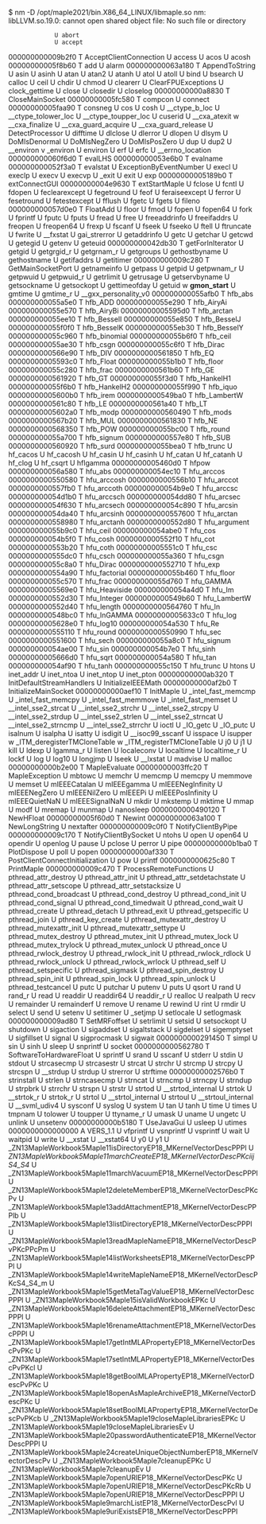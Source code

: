  $ nm -D /opt/maple2021/bin.X86_64_LINUX/libmaple.so
nm: libLLVM.so.19.0: cannot open shared object file: No such file or directory


                 U abort
                 U accept
000000000009b2f0 T AcceptClientConnection
                 U access
                 U acos
                 U acosh
00000000005f8b60 T add
                 U alarm
000000000063a180 T AppendToString
                 U asin
                 U asinh
                 U atan
                 U atan2
                 U atanh
                 U atol
                 U atoll
                 U bind
                 U bsearch
                 U calloc
                 U ceil
                 U chdir
                 U chmod
                 U clearerr
                 U ClearFPUExceptions
                 U clock_gettime
                 U close
                 U closedir
                 U closelog
00000000000a8830 T CloseMainSocket
00000000005fc580 T compcon
                 U connect
00000000005faa90 T consneg
                 U cos
                 U cosh
                 U __ctype_b_loc
                 U __ctype_tolower_loc
                 U __ctype_toupper_loc
                 U cuserid
                 U __cxa_atexit
                 w __cxa_finalize
                 U __cxa_guard_acquire
                 U __cxa_guard_release
                 U DetectProcessor
                 U difftime
                 U dlclose
                 U dlerror
                 U dlopen
                 U dlsym
                 U DoMIsDenormal
                 U DoMIsNegZero
                 U DoMIsPosZero
                 U dup
                 U dup2
                 U __environ
                 v _environ
                 U environ
                 U erf
                 U erfc
                 U __errno_location
000000000060f6d0 T evalLHS
000000000053e6b0 T evalname
000000000052f3a0 T evalstat
                 U ExceptionByEventNumber
                 U execl
                 U execlp
                 U execv
                 U execvp
                 U _exit
                 U exit
                 U exp
00000000005189b0 T extConnectGUI
00000000004e9630 T extStartMaple
                 U fclose
                 U fcntl
                 U fdopen
                 U feclearexcept
                 U fegetround
                 U feof
                 U feraiseexcept
                 U ferror
                 U fesetround
                 U fetestexcept
                 U fflush
                 U fgetc
                 U fgets
                 U fileno
000000000057d0e0 T FloatAdd
                 U floor
                 U fmod
                 U fopen
                 U fopen64
                 U fork
                 U fprintf
                 U fputc
                 U fputs
                 U fread
                 U free
                 U freeaddrinfo
                 U freeifaddrs
                 U freopen
                 U freopen64
                 U frexp
                 U fscanf
                 U fseek
                 U fseeko
                 U ftell
                 U ftruncate
                 U fwrite
                 U __fxstat
                 U gai_strerror
                 U getaddrinfo
                 U getc
                 U getchar
                 U getcwd
                 U getegid
                 U getenv
                 U geteuid
000000000042db30 T getForInIterator
                 U getgid
                 U getgrgid_r
                 U getgrnam_r
                 U getgroups
                 U gethostbyname
                 U gethostname
                 U getifaddrs
                 U getitimer
000000000009c280 T GetMainSocketPort
                 U getnameinfo
                 U getpass
                 U getpid
                 U getpwnam_r
                 U getpwuid
                 U getpwuid_r
                 U getrlimit
                 U getrusage
                 U getservbyname
                 U getsockname
                 U getsockopt
                 U gettimeofday
                 U getuid
                 w __gmon_start__
                 U gmtime
                 U gmtime_r
                 U __gxx_personality_v0
000000000055afb0 T hfb_abs
000000000055a5e0 T hfb_ADD
000000000055e290 T hfb_AiryAi
000000000055e570 T hfb_AiryBi
00000000005595d0 T hfb_arctan
000000000055ee10 T hfb_BesselI
000000000055e850 T hfb_BesselJ
000000000055f0f0 T hfb_BesselK
000000000055eb30 T hfb_BesselY
000000000055c960 T hfb_binomial
000000000055b6f0 T hfb_ceil
000000000055ae30 T hfb_csgn
000000000055c6f0 T hfb_Dirac
0000000000566e90 T hfb_DIV
0000000000561850 T hfb_EQ
00000000005593c0 T hfb_Float
000000000055b1b0 T hfb_floor
000000000055c280 T hfb_frac
0000000000561b60 T hfb_GE
0000000000561920 T hfb_GT
000000000055f3d0 T hfb_HankelH1
000000000055f6b0 T hfb_HankelH2
000000000055f990 T hfb_iquo
00000000005600b0 T hfb_irem
0000000000549ba0 T hfb_LambertW
0000000000561c80 T hfb_LE
0000000000561a40 T hfb_LT
00000000005602a0 T hfb_modp
0000000000560490 T hfb_mods
0000000000567b20 T hfb_MUL
0000000000561830 T hfb_NE
0000000000568350 T hfb_POW
000000000055bc00 T hfb_round
000000000055a700 T hfb_signum
0000000000557e80 T hfb_SUB
0000000000560920 T hfb_surd
000000000055bea0 T hfb_trunc
                 U hf_cacos
                 U hf_cacosh
                 U hf_casin
                 U hf_casinh
                 U hf_catan
                 U hf_catanh
                 U hf_clog
                 U hf_csqrt
                 U hflgamma
00000000005460d0 T hfpow
000000000056a580 T hfu_abs
000000000054ec10 T hfu_arccos
0000000000550580 T hfu_arccosh
0000000000556b10 T hfu_arccot
0000000000557fb0 T hfu_arccoth
000000000054b9e0 T hfu_arccsc
000000000054d1b0 T hfu_arccsch
000000000054dd80 T hfu_arcsec
000000000054f630 T hfu_arcsech
000000000054c890 T hfu_arcsin
000000000054da40 T hfu_arcsinh
0000000000557600 T hfu_arctan
0000000000558980 T hfu_arctanh
0000000000552d80 T hfu_argument
000000000055b9c0 T hfu_ceil
000000000054abe0 T hfu_cos
000000000054b5f0 T hfu_cosh
0000000000552f10 T hfu_cot
0000000000553b20 T hfu_coth
00000000005551c0 T hfu_csc
0000000000555dc0 T hfu_csch
000000000055a360 T hfu_csgn
000000000055c8a0 T hfu_Dirac
0000000000552710 T hfu_exp
0000000000554a90 T hfu_factorial
000000000055b460 T hfu_floor
000000000055c570 T hfu_frac
000000000055d760 T hfu_GAMMA
00000000005569e0 T hfu_Heaviside
000000000054a4d0 T hfu_Im
0000000000552d30 T hfu_Integer
0000000000549b60 T hfu_LambertW
0000000000552d40 T hfu_length
0000000000564760 T hfu_ln
0000000000548bc0 T hfu_lnGAMMA
00000000005633c0 T hfu_log
00000000005628e0 T hfu_log10
000000000054a530 T hfu_Re
0000000000555110 T hfu_round
0000000000550990 T hfu_sec
0000000000551600 T hfu_sech
000000000055a8c0 T hfu_signum
000000000054ae00 T hfu_sin
000000000054b7e0 T hfu_sinh
00000000005666d0 T hfu_sqrt
000000000054a580 T hfu_tan
000000000054af90 T hfu_tanh
000000000055c150 T hfu_trunc
                 U htons
                 U inet_addr
                 U inet_ntoa
                 U inet_ntop
                 U inet_pton
00000000000ab320 T InitDefaultStreamHandlers
                 U InitializeIEEEMath
00000000000af2b0 T InitializeMainSocket
00000000000aef10 T InitMaple
                 U _intel_fast_memcmp
                 U _intel_fast_memcpy
                 U _intel_fast_memmove
                 U _intel_fast_memset
                 U __intel_sse2_strcat
                 U __intel_sse2_strchr
                 U __intel_sse2_strcpy
                 U __intel_sse2_strdup
                 U __intel_sse2_strlen
                 U __intel_sse2_strncat
                 U __intel_sse2_strncmp
                 U __intel_sse2_strrchr
                 U ioctl
                 U _IO_getc
                 U _IO_putc
                 U isalnum
                 U isalpha
                 U isatty
                 U isdigit
                 U __isoc99_sscanf
                 U isspace
                 U isupper
                 w _ITM_deregisterTMCloneTable
                 w _ITM_registerTMCloneTable
                 U j0
                 U j1
                 U kill
                 U ldexp
                 U lgamma_r
                 U listen
                 U localeconv
                 U localtime
                 U localtime_r
                 U lockf
                 U log
                 U log10
                 U longjmp
                 U lseek
                 U __lxstat
                 U madvise
                 U malloc
00000000000b2e00 T MapleEvaluate
00000000003ffc20 T MapleException
                 U mbtowc
                 U memchr
                 U memcmp
                 U memcpy
                 U memmove
                 U memset
                 U mIEEECatalan
                 U mIEEEgamma
                 U mIEEENegInfinity
                 U mIEEENegZero
                 U mIEEENilZero
                 U mIEEEPi
                 U mIEEEPosInfinity
                 U mIEEEQuietNaN
                 U mIEEESignalNaN
                 U mkdir
                 U mkstemp
                 U mktime
                 U mmap
                 U modf
                 U mremap
                 U munmap
                 U nanosleep
0000000000490120 T NewHFloat
00000000005f60d0 T Newint
000000000063a100 T NewLongString
                 U nextafter
000000000009c0f0 T NotifyClientByPipe
000000000009c170 T NotifyClientBySocket
                 U ntohs
                 U open
                 U open64
                 U opendir
                 U openlog
                 U pause
                 U pclose
                 U perror
                 U pipe
00000000000b1ba0 T PlotDispose
                 U poll
                 U popen
00000000000af330 T PostClientConnectInitialization
                 U pow
                 U printf
0000000000625c80 T PrintMaple
000000000009c470 T ProcessRemoteFunctions
                 U pthread_attr_destroy
                 U pthread_attr_init
                 U pthread_attr_setdetachstate
                 U pthread_attr_setscope
                 U pthread_attr_setstacksize
                 U pthread_cond_broadcast
                 U pthread_cond_destroy
                 U pthread_cond_init
                 U pthread_cond_signal
                 U pthread_cond_timedwait
                 U pthread_cond_wait
                 U pthread_create
                 U pthread_detach
                 U pthread_exit
                 U pthread_getspecific
                 U pthread_join
                 U pthread_key_create
                 U pthread_mutexattr_destroy
                 U pthread_mutexattr_init
                 U pthread_mutexattr_settype
                 U pthread_mutex_destroy
                 U pthread_mutex_init
                 U pthread_mutex_lock
                 U pthread_mutex_trylock
                 U pthread_mutex_unlock
                 U pthread_once
                 U pthread_rwlock_destroy
                 U pthread_rwlock_init
                 U pthread_rwlock_rdlock
                 U pthread_rwlock_unlock
                 U pthread_rwlock_wrlock
                 U pthread_self
                 U pthread_setspecific
                 U pthread_sigmask
                 U pthread_spin_destroy
                 U pthread_spin_init
                 U pthread_spin_lock
                 U pthread_spin_unlock
                 U pthread_testcancel
                 U putc
                 U putchar
                 U putenv
                 U puts
                 U qsort
                 U rand
                 U rand_r
                 U read
                 U readdir
                 U readdir64
                 U readdir_r
                 U realloc
                 U realpath
                 U recv
                 U remainder
                 U remainderf
                 U remove
                 U rename
                 U rewind
                 U rint
                 U rmdir
                 U select
                 U send
                 U setenv
                 U setitimer
                 U _setjmp
                 U setlocale
                 U setlogmask
000000000009ad80 T SetMRFoffset
                 U setrlimit
                 U setsid
                 U setsockopt
                 U shutdown
                 U sigaction
                 U sigaddset
                 U sigaltstack
                 U sigdelset
                 U sigemptyset
                 U sigfillset
                 U signal
                 U sigprocmask
                 U sigwait
0000000000291450 T simpl
                 U sin
                 U sinh
                 U sleep
                 U snprintf
                 U socket
0000000000562780 T SoftwareToHardwareFloat
                 U sprintf
                 U srand
                 U sscanf
                 U stderr
                 U stdin
                 U stdout
                 U strcasecmp
                 U strcasestr
                 U strcat
                 U strchr
                 U strcmp
                 U strcpy
                 U strcspn
                 U __strdup
                 U strdup
                 U strerror
                 U strftime
00000000002576b0 T strinstall
                 U strlen
                 U strncasecmp
                 U strncat
                 U strncmp
                 U strncpy
                 U strndup
                 U strpbrk
                 U strrchr
                 U strspn
                 U strstr
                 U strtod
                 U __strtod_internal
                 U strtok
                 U __strtok_r
                 U strtok_r
                 U strtol
                 U __strtol_internal
                 U strtoul
                 U __strtoul_internal
                 U __svml_udiv4
                 U sysconf
                 U syslog
                 U system
                 U tan
                 U tanh
                 U time
                 U times
                 U tmpnam
                 U tolower
                 U toupper
                 U ttyname_r
                 U umask
                 U uname
                 U ungetc
                 U unlink
                 U unsetenv
00000000000b5180 T UseJavaGui
                 U usleep
                 U utimes
0000000000000000 A VERS_1.1
                 U vfprintf
                 U vsnprintf
                 U vsprintf
                 U wait
                 U waitpid
                 U write
                 U __xstat
                 U __xstat64
                 U y0
                 U y1
                 U _ZN13MapleWorkbook5Maple11isDirectoryEP18_MKernelVectorDescPPPl
                 U _ZN13MapleWorkbook5Maple11marchCreateEP18_MKernelVectorDescPKciijS4_S4_
                 U _ZN13MapleWorkbook5Maple11marchVacuumEP18_MKernelVectorDescPPPl
                 U _ZN13MapleWorkbook5Maple12deleteMemberEP18_MKernelVectorDescPKcPv
                 U _ZN13MapleWorkbook5Maple13addAttachmentEP18_MKernelVectorDescPPPlb
                 U _ZN13MapleWorkbook5Maple13listDirectoryEP18_MKernelVectorDescPPPl
                 U _ZN13MapleWorkbook5Maple13readMapleNameEP18_MKernelVectorDescPvPKcPPcPm
                 U _ZN13MapleWorkbook5Maple14listWorksheetsEP18_MKernelVectorDescPPPl
                 U _ZN13MapleWorkbook5Maple14writeMapleNameEP18_MKernelVectorDescPKcS4_S4_m
                 U _ZN13MapleWorkbook5Maple15getMetaTagValueEP18_MKernelVectorDescPPPl
                 U _ZN13MapleWorkbook5Maple15isValidWorkbookEPKc
                 U _ZN13MapleWorkbook5Maple16deleteAttachmentEP18_MKernelVectorDescPPPl
                 U _ZN13MapleWorkbook5Maple16renameAttachmentEP18_MKernelVectorDescPPPl
                 U _ZN13MapleWorkbook5Maple17getIntMLAPropertyEP18_MKernelVectorDescPvPKc
                 U _ZN13MapleWorkbook5Maple17setIntMLAPropertyEP18_MKernelVectorDescPvPKcl
                 U _ZN13MapleWorkbook5Maple18getBoolMLAPropertyEP18_MKernelVectorDescPvPKc
                 U _ZN13MapleWorkbook5Maple18openAsMapleArchiveEP18_MKernelVectorDescPKc
                 U _ZN13MapleWorkbook5Maple18setBoolMLAPropertyEP18_MKernelVectorDescPvPKcb
                 U _ZN13MapleWorkbook5Maple19closeMapleLibrariesEPKc
                 U _ZN13MapleWorkbook5Maple19closeMapleLibrariesEv
                 U _ZN13MapleWorkbook5Maple20passwordAuthenticateEP18_MKernelVectorDescPPPl
                 U _ZN13MapleWorkbook5Maple24createUniqueObjectNumberEP18_MKernelVectorDescPv
                 U _ZN13MapleWorkbook5Maple7cleanupEPKc
                 U _ZN13MapleWorkbook5Maple7cleanupEv
                 U _ZN13MapleWorkbook5Maple7openURIEP18_MKernelVectorDescPKc
                 U _ZN13MapleWorkbook5Maple7openURIEP18_MKernelVectorDescPKcRb
                 U _ZN13MapleWorkbook5Maple7openURIEP18_MKernelVectorDescPPPl
                 U _ZN13MapleWorkbook5Maple9marchListEP18_MKernelVectorDescPvl
                 U _ZN13MapleWorkbook5Maple9uriExistsEP18_MKernelVectorDescPPPl
